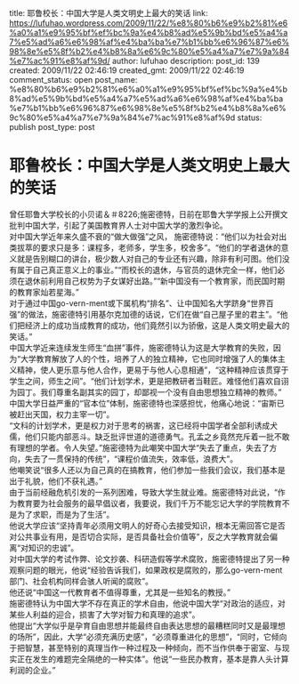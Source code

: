 title: 耶鲁校长：中国大学是人类文明史上最大的笑话
link: https://lufuhao.wordpress.com/2009/11/22/%e8%80%b6%e9%b2%81%e6%a0%a1%e9%95%bf%ef%bc%9a%e4%b8%ad%e5%9b%bd%e5%a4%a7%e5%ad%a6%e6%98%af%e4%ba%ba%e7%b1%bb%e6%96%87%e6%98%8e%e5%8f%b2%e4%b8%8a%e6%9c%80%e5%a4%a7%e7%9a%84%e7%ac%91%e8%af%9d/
author: lufuhao
description: 
post_id: 139
created: 2009/11/22 02:46:19
created_gmt: 2009/11/22 02:46:19
comment_status: open
post_name: %e8%80%b6%e9%b2%81%e6%a0%a1%e9%95%bf%ef%bc%9a%e4%b8%ad%e5%9b%bd%e5%a4%a7%e5%ad%a6%e6%98%af%e4%ba%ba%e7%b1%bb%e6%96%87%e6%98%8e%e5%8f%b2%e4%b8%8a%e6%9c%80%e5%a4%a7%e7%9a%84%e7%ac%91%e8%af%9d
status: publish
post_type: post

# 耶鲁校长：中国大学是人类文明史上最大的笑话

曾任耶鲁大学校长的小贝诺＆＃8226;施密德特，日前在耶鲁大学学报上公开撰文批判中国大学，引起了美国教育界人士对中国大学的激烈争论。   
对中国大学近年来久盛不衰的“做大做强”之风， 施密德特说：“他们以为社会对出类拔萃的要求只是多：课程多，老师多，学生多，校舍多”。“他们的学者退休的意义就是告别糊口的讲台，极少数人对自己的专业还有兴趣，除非有利可图。他们没有属于自己真正意义上的事业。”“而校长的退休，与官员的退休完全一样，他们必须在退休前利用自己权势为子女谋好出路。”“新中国没有一个教育家，而民国时期的教育家灿若星海。”   
对于通过中国go-vern-ment或下属机构“排名”、让中国知名大学跻身“世界百强”的做法，施密德特引用基尔克加德的话说，它们在做“自己屋子里的君主”。“他们把经济上的成功当成教育的成功，他们竟然引以为骄傲，这是人类文明史最大的笑话。”　　   
中国大学近来连续发生师生“血拼”事件，施密德特认为这是大学教育的失败，因为“大学教育解放了人的个性，培养了人的独立精神，它也同时增强了人的集体主义精神，使人更乐意与他人合作，更易于与他人心息相通”，“这种精神应该贯穿于学生之间，师生之间”。“他们计划学术，更是把教研者当鞋匠。难怪他们喜欢自诩为园丁。我们尊重名副其实的园丁，却鄙视一个没有自由思想独立精神的教师。”　　   
中国大学日益严重的“官本位”体制，施密德特也深感担忧，他痛心地说：“宙斯已被赶出天国，权力主宰一切”。　　   
“文科的计划学术，更是权力对于思考的祸害，这已经将中国学者全部利诱成犬儒，他们只能内部恶斗。缺乏批评世道的道德勇气。孔孟之乡竟然充斥着一批不敢有理想的学者。令人失望。”施密德特为此嘲笑中国大学“失去了重点，失去了方向，失去了一贯保持的传统”，“课程价值流失，效率低，浪费大”。　　   
他嘲笑说“很多人还以为自己真的在搞教育，他们参加一些我们会议，我们基本是出于礼貌，他们不获礼遇。”　　   
由于当前经融危机引发的一系列困难，导致大学生就业难。施密德特对此说，“作为教育要为社会服务的最早倡议者，我要说，我们千万不能忘记大学的学院教育不是为了求职，而是为了生活”。　　   
他说大学应该“坚持青年必须用文明人的好奇心去接受知识，根本无需回答它是否对公共事业有用，是否切合实际，是否具备社会价值等”，反之大学教育就会偏离“对知识的忠诚”。　　   
对中国大学的考试作弊、论文抄袭、科研造假等学术腐败，施密德特提出了另一种观察问题的眼光，他说“经验告诉我们，如果政权是腐败的，那么go-vern-ment部门、社会机构同样会骇人听闻的腐败”。　　   
他还说“中国这一代教育者不值得尊重，尤其是一些知名的教授。”　　   
施密德特认为中国大学不存在真正的学术自由，他说中国大学“对政治的适应，对某些人利益的迎合，损害了大学对智力和真理的追求”。　　   
他提出“大学似乎是孕育自由思想并能最终自由表达思想的最糟糕同时又是最理想的场所”，因此，大学“必须充满历史感”，“必须尊重进化的思想”，“同时，它倾向于把智慧，甚至特别的真理当作一种过程及一种倾向，而不当作供奉于密室、与现实正在发生的难题完全隔绝的一种实体”。他说“一些民办教育，基本是靠人头计算利润的企业。”